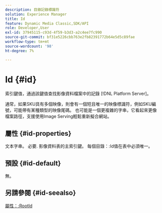```yaml
---
description: 目錄記錄標識符
solution: Experience Manager
title: Id
feature: Dynamic Media Classic,SDK/API
role: Developer,User
exl-id: 37945115-c93d-4f59-b3d3-a2c4ee7fc990
source-git-commit: bf31e5226cbb763e2fb82391772b64e5d5c89fae
workflow-type: tm+mt
source-wordcount: '98'
ht-degree: 7%

---
```


# Id {#id}

索引鍵值，通過該鍵值查找影像資料檔案中的記錄 [!DNL Platform Server]。

通常，如果SKU具有多個映像，則會有一個短且唯一的映像標識符，例如SKU編號，可能帶有某種類型的映像尾碼。 也可能是一個更複雜的字串，它看起來更像檔案路徑，支援使用Image Serving輕鬆重新擬合網站。

## 屬性 {#id-properties}

文本字串。 必要. 影像資料表的主索引鍵。 每個目錄：:Id值在表中必須唯一。

## 預設 {#id-default}

無。

## 另請參閱 {#id-seealso}

[屬性：:RootId](/help/aem-is-ir-api/is-api/image-catalog/image-serving-api-ref/c-image-catalog-reference/c-attributes-reference/r-rootid.md)
